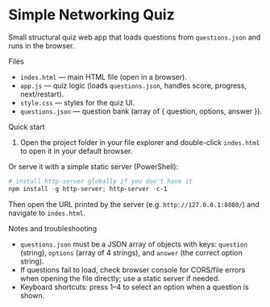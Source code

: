 # Simple Networking Quiz

Small structural quiz web app that loads questions from `questions.json` and runs in the browser.

Files
- `indes.html` — main HTML file (open in a browser).
- `app.js` — quiz logic (loads `questions.json`, handles score, progress, next/restart).
- `style.css` — styles for the quiz UI.
- `questions.json` — question bank (array of { question, options, answer }).

Quick start

1. Open the project folder in your file explorer and double-click `indes.html` to open it in your default browser.

Or serve it with a simple static server (PowerShell):

```powershell
# install http-server globally if you don't have it
npm install -g http-server; http-server -c-1
```

Then open the URL printed by the server (e.g. `http://127.0.0.1:8080/`) and navigate to `indes.html`.

Notes and troubleshooting
- `questions.json` must be a JSON array of objects with keys: `question` (string), `options` (array of 4 strings), and `answer` (the correct option string).
- If questions fail to load, check browser console for CORS/file errors when opening the file directly; use a static server if needed.
- Keyboard shortcuts: press 1–4 to select an option when a question is shown.
